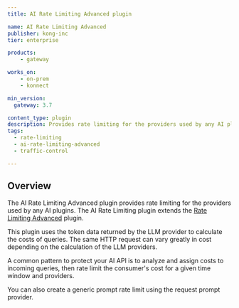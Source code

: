 ```yaml
---
title: AI Rate Limiting Advanced plugin

name: AI Rate Limiting Advanced
publisher: kong-inc
tier: enterprise

products:
    - gateway

works_on:
    - on-prem
    - konnect

min_version:
  gateway: 3.7

content_type: plugin
description: Provides rate limiting for the providers used by any AI plugins. 
tags:
  - rate-limiting
  - ai-rate-limiting-advanced
  - traffic-control

---
```


## Overview

The AI Rate Limiting Advanced plugin provides rate limiting for the providers used by any AI plugins. The
AI Rate Limiting plugin extends the
[Rate Limiting Advanced](/plugins/rate-limiting-advanced/) plugin.

This plugin uses the token data returned by the LLM provider to calculate the costs of queries.
The same HTTP request can vary greatly in cost depending on the calculation of the 
LLM providers.

A common pattern to protect your AI API is to analyze and
assign costs to incoming queries, then rate limit the consumer's
cost for a given time window and providers.

You can also create a generic prompt rate limit using the request prompt provider.
